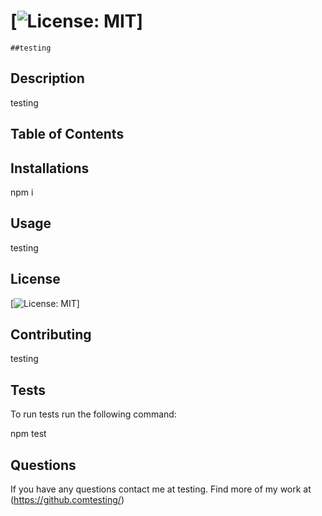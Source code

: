 # [![License: MIT](https://img.shields.io/badge/License-MIT-yellow.svg)]
    
    ##testing   

## Description
testing

## Table of Contents


## Installations
npm i


## Usage
testing

## License

[![License: MIT](https://opensource.org/licenses/MIT)]

## Contributing
testing

## Tests
To run tests run the following command:

npm test

## Questions
If you have any questions contact me at testing.
Find more of my work at (https://github.comtesting/)